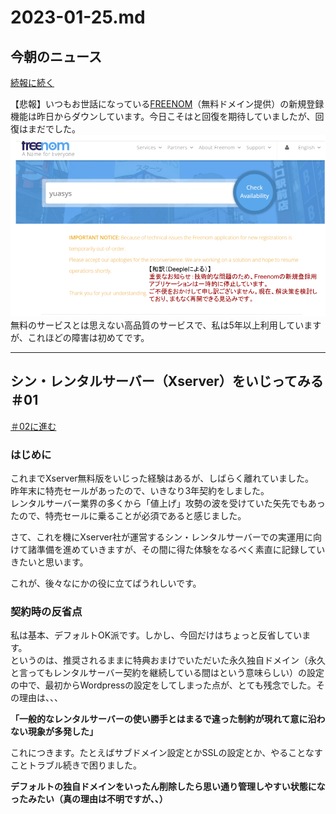  # 2023-01-25.md
 
## 今朝のニュース

[続報に続く](https://github.com/yuasys/chatty-journal/edit/main/2023/01/2023-01-27.md#%E4%BB%8A%E6%9C%9D%E3%81%AE%E3%83%8B%E3%83%A5%E3%83%BC%E3%82%B9)  


【悲報】いつもお世話になっている[FREENOM](https://www.freenom.com/en/index.html)（無料ドメイン提供）の新規登録機能は昨日からダウンしています。今日こそはと回復を期待していましたが、回復はまだでした。　
![Freenon](/images/20230125_01.png)  
無料のサービスとは思えない高品質のサービスで、私は5年以上利用していますが、これほどの障害は初めてです。

<hr/>
 
## シン・レンタルサーバー（Xserver）をいじってみる ＃01

[＃02に進む](https://github.com/yuasys/chatty-journal/blob/main/2023/01/2023-01-26.md#%E3%82%B7%E3%83%B3%E3%83%AC%E3%83%B3%E3%82%BF%E3%83%AB%E3%82%B5%E3%83%BC%E3%83%90%E3%83%BCxserver%E3%82%92%E3%81%84%E3%81%98%E3%81%A3%E3%81%A6%E3%81%BF%E3%82%8B-02)

### はじめに

これまでXserver無料版をいじった経験はあるが、しばらく離れていました。  
昨年末に特売セールがあったので、いきなり3年契約をしました。  
レンタルサーバー業界の多くから「値上げ」攻勢の波を受けていた矢先でもあったので、特売セールに乗ることが必須であると感じました。  

さて、これを機にXserver社が運営するシン・レンタルサーバーでの実運用に向けて諸準備を進めていきますが、その間に得た体験をなるべく素直に記録していきたいと思います。  

これが、後々なにかの役に立てばうれしいです。

### 契約時の反省点

私は基本、デフォルトOK派です。しかし、今回だけはちょっと反省しています。  
というのは、推奨されるままに特典おまけでいただいた永久独自ドメイン（永久と言ってもレンタルサーバー契約を継続している間はという意味らしい）の設定の中で、最初からWordpressの設定をしてしまった点が、とても残念でした。その理由は、、、

<b>「一般的なレンタルサーバーの使い勝手とはまるで違った制約が現れて意に沿わない現象が多発した」</b>  


これにつきます。たとえばサブドメイン設定とかSSLの設定とか、やることなすことトラブル続きで困りました。  

<b>デフォルトの独自ドメインをいったん削除したら思い通り管理しやすい状態になったみたい（真の理由は不明ですが、、）</b>  
